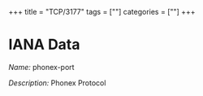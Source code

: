 +++
title = "TCP/3177"
tags = [""]
categories = [""]
+++

# IANA Data

_Name:_ phonex-port

_Description:_ Phonex Protocol

